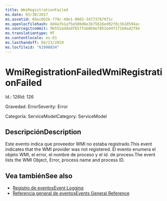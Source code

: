 ```yaml
---
title: WmiRegistrationFailed
ms.date: 03/30/2017
ms.assetid: 69ac6b2b-770c-49e1-9865-34773767971c
ms.openlocfilehash: 8d4a7b1af5e500d6e3b75616ed92f0c3618594ac
ms.sourcegitcommit: 9b552addadfb57fab0b9e7852ed4f1f1b8a42f8e
ms.translationtype: MT
ms.contentlocale: es-ES
ms.lasthandoff: 04/23/2019
ms.locfileid: "61998834"
---
```

# <a name="wmiregistrationfailed"></a><span data-ttu-id="1d4cd-102">WmiRegistrationFailed</span><span class="sxs-lookup"><span data-stu-id="1d4cd-102">WmiRegistrationFailed</span></span>
<span data-ttu-id="1d4cd-103">Id.: 126</span><span class="sxs-lookup"><span data-stu-id="1d4cd-103">Id: 126</span></span>  
  
 <span data-ttu-id="1d4cd-104">Gravedad: Error</span><span class="sxs-lookup"><span data-stu-id="1d4cd-104">Severity: Error</span></span>  
  
 <span data-ttu-id="1d4cd-105">Categoría: ServiceModel</span><span class="sxs-lookup"><span data-stu-id="1d4cd-105">Category: ServiceModel</span></span>  
  
## <a name="description"></a><span data-ttu-id="1d4cd-106">Descripción</span><span class="sxs-lookup"><span data-stu-id="1d4cd-106">Description</span></span>  
 <span data-ttu-id="1d4cd-107">Este evento indica que proveedor WMI no estaba registrado.</span><span class="sxs-lookup"><span data-stu-id="1d4cd-107">This event indicates that the WMI provider was not registered.</span></span> <span data-ttu-id="1d4cd-108">El evento enumera el objeto WMI, el error, el nombre de proceso y el id. de proceso.</span><span class="sxs-lookup"><span data-stu-id="1d4cd-108">The event lists the WMI Object, Error, process name and process ID.</span></span>  
  
## <a name="see-also"></a><span data-ttu-id="1d4cd-109">Vea también</span><span class="sxs-lookup"><span data-stu-id="1d4cd-109">See also</span></span>

- [<span data-ttu-id="1d4cd-110">Registro de eventos</span><span class="sxs-lookup"><span data-stu-id="1d4cd-110">Event Logging</span></span>](../../../../../docs/framework/wcf/diagnostics/event-logging/index.md)
- [<span data-ttu-id="1d4cd-111">Referencia general de eventos</span><span class="sxs-lookup"><span data-stu-id="1d4cd-111">Events General Reference</span></span>](../../../../../docs/framework/wcf/diagnostics/event-logging/events-general-reference.md)
